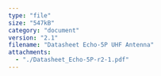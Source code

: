 ```yaml
---
type: "file"
size: "547kB"
category: "document"
version: "2.1"
filename: "Datasheet Echo-5P UHF Antenna"
attachments:
  - "./Datasheet_Echo-5P-r2-1.pdf"
---
```

